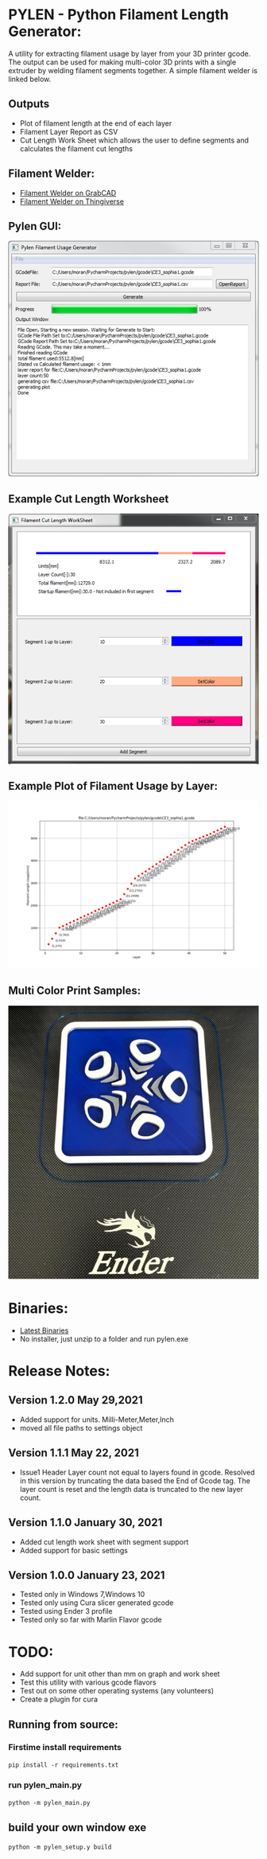 # PYLEN - Python Filament Length Generator:

A utility for extracting filament usage by layer from your 3D printer gcode.
The output can be used for making multi-color 3D prints with a single extruder by welding filament segments together. A simple filament welder is linked below.

## Outputs
- Plot of filament length at the end of each layer
- Filament Layer Report as CSV
- Cut Length Work Sheet which allows the user to define segments and calculates the filament cut lengths

## Filament Welder:
- [Filament Welder on GrabCAD](https://grabcad.com/library/3dprint-filament-welder-1)
- [Filament Welder on Thingiverse](https://www.thingiverse.com/thing:4736586)
    
## Pylen GUI:

 ![pylen_gui](https://github.com/bmoniey/pylen/blob/master/pylen_gui_screenshot.jpg?raw=true)

## Example Cut Length Worksheet

![Cut Length Worksheet](https://github.com/bmoniey/pylen/blob/master/pylen_clen_ui.png?raw=true)

## Example Plot of Filament Usage by Layer:

![Layer_Plot](https://github.com/bmoniey/pylen/blob/master/pylen_plot_example.png?raw=true)

## Multi Color Print Samples:

 ![multi_color_print](https://github.com/bmoniey/pylen/blob/master/gallery/avl_logo_blue_silver_white.png)
 
# Binaries:
- [Latest Binaries](https://github.com/bmoniey/pylen/tree/master/dist)
- No installer, just unzip to a folder and run pylen.exe

# Release Notes:

## Version 1.2.0 May 29,2021
- Added support for units. Milli-Meter,Meter,Inch
- moved all file paths to settings object

## Version 1.1.1 May 22, 2021

- Issue1 Header Layer count not equal to layers found in gcode.
Resolved in this version by truncating the data based
the End of Gcode tag.
The layer count is reset and the length data is truncated to the new layer count.

## Version 1.1.0 January 30, 2021

- Added cut length work sheet with segment support
- Added support for basic settings

## Version 1.0.0 January 23, 2021

- Tested only in Windows 7,Windows 10
- Tested only using Cura slicer generated gcode
- Tested using Ender 3 profile
- Tested only so far with Marlin Flavor gcode

# TODO:
- Add support for unit other than mm on graph and work sheet
- Test this utility with various gcode flavors
- Test out on some other operating systems (any volunteers)
- Create a plugin for cura

## Running from source:
### Firstime install requirements
`pip install -r requirements.txt`

### run pylen_main.py
`python -m pylen_main.py`

## build your own window exe
`python -m pylen_setup.y build`

